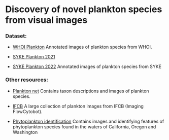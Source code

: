 # Discovery of novel plankton species from visual images

### Dataset:
- [WHOI Plankton](https://darchive.mblwhoilibrary.org/collections/aad045e7-1fcf-5650-82ee-c62bd604d225)
Annotated images of plankton species from WHOI.

- [SYKE Plankton 2021](https://b2share.eudat.eu/records/7c273b6f409c47e98a868d6517be3ae3)
- [SYKE Plankton 2022](https://b2share.eudat.eu/records/abf913e5a6ad47e6baa273ae0ed6617a)
Annotated images of plankton species from SYKE

### Other resources:
- [Plankton net](https://planktonnet.awi.de/)
Contains taxon descriptions and images of plankton species.

- [IFCB](https://ifcb-data.whoi.edu/dashboard)
A large collection of plankton images from IFCB (Imaging FlowCytobot).

- [Phytoplankton identification](http://oceandatacenter.ucsc.edu/PhytoGallery/index.html)
Contains images and identifying features of phytoplankton species found in the waters of California, Oregon and Washington
